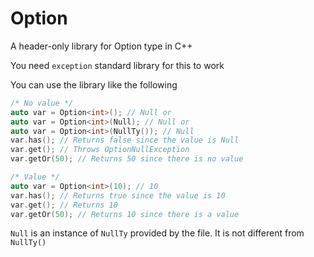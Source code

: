 # Option

A header-only library for Option type in C++

You need `exception` standard library for this to work

You can use the library like the following

```cpp
/* No value */
auto var = Option<int>(); // Null or
auto var = Option<int>(Null); // Null or
auto var = Option<int>(NullTy()); // Null
var.has(); // Returns false since the value is Null
var.get(); // Throws OptionNullException
var.getOr(50); // Returns 50 since there is no value

/* Value */
auto var = Option<int>(10); // 10
var.has(); // Returns true since the value is 10
var.get(); // Returns 10
var.getOr(50); // Returns 10 since there is a value
```

`Null` is an instance of `NullTy` provided by the file. It is not different from `NullTy()`

